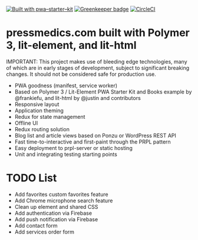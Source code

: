 [![Built with pwa–starter–kit](https://img.shields.io/badge/built_with-pwa–starter–kit_-blue.svg)](https://github.com/Polymer/pwa-starter-kit "Built with pwa–starter–kit") [![Greenkeeper badge](https://badges.greenkeeper.io/hyperpress/pressmedics.svg?token=c1c4c312e9e2b874d02b0622ada6020f06d31e4c93594d0923b5da68eb1d2d85&ts=1532501095011)](https://greenkeeper.io/)
[![CircleCI](https://circleci.com/gh/hyperpress/pressmedics.svg?style=svg&circle-token=a56a8a61431cb26b7f1a29d42b44f776e48620fe)](https://circleci.com/gh/hyperpress/pressmedics)


# pressmedics.com built with Polymer 3, lit-element, and lit-html

IMPORTANT: This project makes use of bleeding edge technologies, many of which are in early stages of development, subject to significant breaking changes. It should not be considered safe for production use. 

- PWA goodness (manifest, service worker)
- Based on Polymer 3 / Lit-Element PWA Starter Kit and Books example by @frankiefu, and lit-html by @justin and contributors
- Responsive layout
- Application theming
- Redux for state management
- Offline UI
- Redux routing solution
- Blog list and article views based on Ponzu or WordPress REST API
- Fast time-to-interactive and first-paint through the PRPL pattern
- Easy deployment to prpl-server or static hosting
- Unit and integrating testing starting points

# TODO List

- Add favorites custom favorites feature
- Add Chrome microphone search feature
- Clean up element and shared CSS
- Add authentication via Firebase
- Add push notification via Firebase
- Add contact form
- Add services order form
